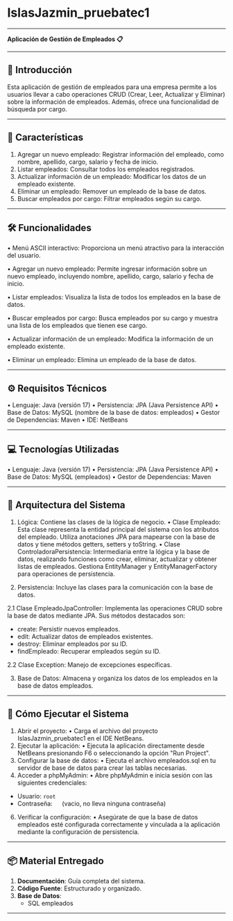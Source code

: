 # IslasJazmin_pruebatec1
---
**Aplicación de Gestión de Empleados 📋**

---
## 🌟 **Introducción**

Esta aplicación de gestión de empleados para una empresa permite a los usuarios llevar a cabo operaciones CRUD (Crear, Leer, Actualizar y Eliminar) sobre la información de empleados. Además, ofrece una funcionalidad de búsqueda por cargo.

---
## 🎯 **Características**

1.	Agregar un nuevo empleado: Registrar información del empleado, como nombre, apellido, cargo, salario y fecha de inicio.
2.	Listar empleados: Consultar todos los empleados registrados.
3.	Actualizar información de un empleado: Modificar los datos de un empleado existente.
4.	Eliminar un empleado: Remover un empleado de la base de datos.
5.	Buscar empleados por cargo: Filtrar empleados según su cargo.

---
## 🛠️ **Funcionalidades**

•	Menú ASCII interactivo: Proporciona un menú atractivo para la interacción del usuario.

•	Agregar un nuevo empleado: Permite ingresar información sobre un nuevo empleado, incluyendo nombre, apellido, cargo, salario y fecha de inicio.

•	Listar empleados: Visualiza la lista de todos los empleados en la base de datos.

•	Buscar empleados por cargo: Busca empleados por su cargo y muestra una lista de los empleados que tienen ese cargo.

•	Actualizar información de un empleado: Modifica la información de un empleado existente.

•	Eliminar un empleado: Elimina un empleado de la base de datos.

---
## ⚙️ **Requisitos Técnicos**
•	Lenguaje: Java (versión 17)
•	Persistencia: JPA (Java Persistence API)
•	Base de Datos: MySQL (nombre de la base de datos: empleados)
•	Gestor de Dependencias: Maven
•	IDE: NetBeans

---
## 💻 **Tecnologías Utilizadas**
•	Lenguaje: Java (versión 17)
•	Persistencia: JPA (Java Persistence API)
•	Base de Datos: MySQL (empleados)
•	Gestor de Dependencias: Maven

---
## 🔄 **Arquitectura del Sistema**

1. Lógica:
Contiene las clases de la lógica de negocio.
•	Clase Empleado: Esta clase representa la entidad principal del sistema con los atributos del empleado. Utiliza anotaciones JPA para mapearse con la base de datos y tiene métodos getters, setters y toString.
•	Clase ControladoraPersistencia: Intermediaria entre la lógica y la base de datos, realizando funciones como crear, eliminar, actualizar y obtener listas de empleados. Gestiona EntityManager y EntityManagerFactory para operaciones de persistencia.

2. Persistencia:
Incluye las clases para la comunicación con la base de datos.

2.1	Clase EmpleadoJpaController: Implementa las operaciones CRUD sobre la base de datos mediante JPA. Sus métodos destacados son:
-	create: Persistir nuevos empleados.
-	edit: Actualizar datos de empleados existentes.
-	destroy: Eliminar empleados por su ID.
-	findEmpleado: Recuperar empleados según su ID.
  
2.2	Clase Exception: Manejo de excepciones específicas.
 	
3. Base de Datos:
Almacena y organiza los datos de los empleados en la base de datos empleados.

---
## 🚀 **Cómo Ejecutar el Sistema**
1.	Abrir el proyecto:
•	Carga el archivo del proyecto IslasJazmin_pruebatec1 en el IDE NetBeans.
2.	Ejecutar la aplicación:
•	Ejecuta la aplicación directamente desde NetBeans presionando F6 o seleccionando la opción "Run Project".
3.	Configurar la base de datos:
•	Ejecuta el archivo empleados.sql en tu servidor de base de datos para crear las tablas necesarias.
4.	Acceder a phpMyAdmin:
•	Abre phpMyAdmin e inicia sesión con las siguientes credenciales:
   - Usuario: `root`
   - Contraseña: `  ` (vacio, no lleva ninguna contraseña)
6.	Verificar la configuración:
•	Asegúrate de que la base de datos empleados esté configurada correctamente y vinculada a la aplicación mediante la configuración de persistencia.

---
## 📦 **Material Entregado**
1. **Documentación**: Guía completa del sistema.
2. **Código Fuente**: Estructurado y organizado.
3. **Base de Datos**: 
   - SQL empleados 
---
